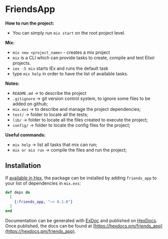 # FriendsApp

**How to run the project:**
  - You can simply run `mix start` on the root project level.

**Mix:**
  - `mix new <project_name>` - creates a mix project
  - `mix` is a CLI which can provide tasks to create, compile and test Elixir projects.
  - `iex -S mix` starts IEx and runs the default task
  - type `mix help` in order to have the list of available tasks.

**Notes:**

  - `README.md` -> to describe the project
  - `.gitignore` -> git version control system, to ignore some files to be added on github;
  - `mix.exs` -> to describe and manage the project dependencies;
  - `test/` -> folder to locate all the tests;
  - `lib/` -> folder to locate all the files created to execute the project;
  - `config/` -> folder to locate the config files for the project;

**Useful commands:**

  - `mix help` -> list all tasks that mix can run;
  - `mix or mix run` -> compile the files and run the project;

## Installation

If [available in Hex](https://hex.pm/docs/publish), the package can be installed
by adding `friends_app` to your list of dependencies in `mix.exs`:

```elixir
def deps do
  [
    {:friends_app, "~> 0.1.0"}
  ]
end
```

Documentation can be generated with [ExDoc](https://github.com/elixir-lang/ex_doc)
and published on [HexDocs](https://hexdocs.pm). Once published, the docs can
be found at [https://hexdocs.pm/friends_app](https://hexdocs.pm/friends_app).

